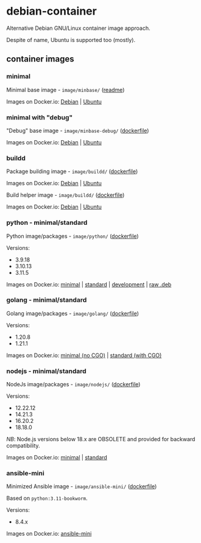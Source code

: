 # debian-container

Alternative Debian GNU/Linux container image approach.

Despite of name, Ubuntu is supported too (mostly).

## container images

### minimal

Minimal base image - `image/minbase/` ([readme](image/minbase/README.md))

Images on Docker.io:
[Debian](https://hub.docker.com/r/rockdrilla/debian/tags)
|
[Ubuntu](https://hub.docker.com/r/rockdrilla/ubuntu/tags)

### minimal with "debug"

"Debug" base image - `image/minbase-debug/` ([dockerfile](image/minbase-debug/Dockerfile))

Images on Docker.io:
[Debian](https://hub.docker.com/r/rockdrilla/debian-debug/tags)
|
[Ubuntu](https://hub.docker.com/r/rockdrilla/ubuntu-debug/tags)

### buildd

Package building image - `image/buildd/` ([dockerfile](image/buildd/Dockerfile))

Images on Docker.io:
[Debian](https://hub.docker.com/r/rockdrilla/debian-buildd/tags)
|
[Ubuntu](https://hub.docker.com/r/rockdrilla/ubuntu-buildd/tags)

Build helper image - `image/buildd/` ([dockerfile](image/buildd/Dockerfile))

Images on Docker.io:
[Debian](https://hub.docker.com/r/rockdrilla/debian-buildd-helper/tags)
|
[Ubuntu](https://hub.docker.com/r/rockdrilla/ubuntu-buildd-helper/tags)

### python - minimal/standard

Python image/packages - `image/python/` ([dockerfile](image/python/Dockerfile))

Versions:

- 3.9.18
- 3.10.13
- 3.11.5

Images on Docker.io:
[minimal](https://hub.docker.com/r/rockdrilla/python-min/tags)
|
[standard](https://hub.docker.com/r/rockdrilla/python/tags)
|
[development](https://hub.docker.com/r/rockdrilla/python-dev/tags)
|
[raw .deb](https://hub.docker.com/r/rockdrilla/python-pkg/tags)

### golang - minimal/standard

Golang image/packages - `image/golang/` ([dockerfile](image/golang/Dockerfile))

Versions:

- 1.20.8
- 1.21.1

Images on Docker.io:
[minimal (no CGO)](https://hub.docker.com/r/rockdrilla/golang-min/tags)
|
[standard (with CGO)](https://hub.docker.com/r/rockdrilla/golang/tags)

### nodejs - minimal/standard

NodeJs image/packages - `image/nodejs/` ([dockerfile](image/nodejs/Dockerfile))

Versions:

- 12.22.12
- 14.21.3
- 16.20.2
- 18.18.0

*NB*: Node.js versions below 18.x are OBSOLETE and provided for backward compatibility.

Images on Docker.io:
[minimal](https://hub.docker.com/r/rockdrilla/nodejs-min/tags)
|
[standard](https://hub.docker.com/r/rockdrilla/nodejs/tags)

### ansible-mini

Minimized Ansible image - `image/ansible-mini/` ([dockerfile](image/ansible-mini/Dockerfile))

Based on `python:3.11-bookworm`.

Versions:

- 8.4.x

Images on Docker.io:
[ansible-mini](https://hub.docker.com/r/rockdrilla/ansible-mini/tags)
